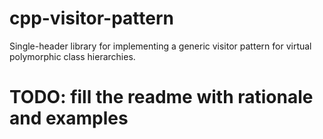 # cpp-visitor-pattern
Single-header library for implementing a generic visitor pattern for virtual polymorphic class hierarchies.

# TODO: fill the readme with rationale and examples

